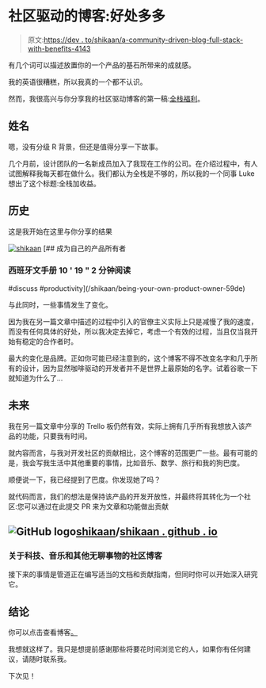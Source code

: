 # 社区驱动的博客:好处多多

> 原文:[https://dev . to/shikaan/a-community-driven-blog-full-stack-with-benefits-4143](https://dev.to/shikaan/a-community-driven-blog-full-stack-with-benefits-4143)

有几个词可以描述放置你的一个产品的基石所带来的成就感。

我的英语很糟糕，所以我真的一个都不认识。

然而，我很高兴与你分享我的社区驱动博客的第一稿:[全栈福利](https://withbenefits.dev)。

## [](#the-name)姓名

嗯，没有分级 R 背景，但还是值得分享一下故事。

几个月前，设计团队的一名新成员加入了我现在工作的公司。在介绍过程中，有人试图解释我每天都在做什么。我们都认为全栈是不够的，所以我的一个同事 Luke 想出了这个标题:全栈加收益。

## [](#the-history)历史

这是我开始在这里与你分享的结果

[![shikaan](../Images/b29abc5611c1638a036ddd5da0f623f1.png)](/shikaan) [## 成为自己的产品所有者

### 西班牙文手册 10 ' 19 " 2 分钟阅读

#discuss #productivity](/shikaan/being-your-own-product-owner-59de)

与此同时，一些事情发生了变化。

因为我在另一篇文章中描述的过程中引入的官僚主义实际上只是减慢了我的速度，而没有任何具体的好处，所以我决定去掉它，考虑一个有效的过程，当且仅当我开始有稳定的合作者时。

最大的变化是品牌。正如你可能已经注意到的，这个博客不得不改变名字和几乎所有的设计，因为显然咖啡驱动的开发者并不是世界上最原始的名字。试着谷歌一下就知道为什么了...

## [](#the-future)未来

我在另一篇文章中分享的 Trello 板仍然有效，实际上拥有几乎所有我想放入该产品的功能，只要我有时间。

就内容而言，与我对开发社区的贡献相比，这个博客的范围更广一些。最有可能的是，我会写我生活中其他重要的事情，比如音乐、数学、旅行和我的狗巴度。

顺便说一下，我已经提到了巴度。你发现她了吗？

就代码而言，我们的想法是保持该产品的开发开放性，并最终将其转化为一个社区:您可以通过在此提交 PR 来为文章和功能做出贡献

## ![GitHub logo](../Images/75095a8afc1e0f207cda715962e75c8d.png)[shikaan](https://github.com/shikaan)/[shikaan . github . io](https://github.com/shikaan/shikaan.github.io)

### 关于科技、音乐和其他无聊事物的社区博客

接下来的事情是管道正在编写适当的文档和贡献指南，但同时你可以开始深入研究它。

## [](#conclusion)结论

你可以点击查看博客[。](https://withbenefits.dev)

我想就这样了。我只是想提前感谢那些将要花时间浏览它的人，如果你有任何建议，请随时联系我。

下次见！